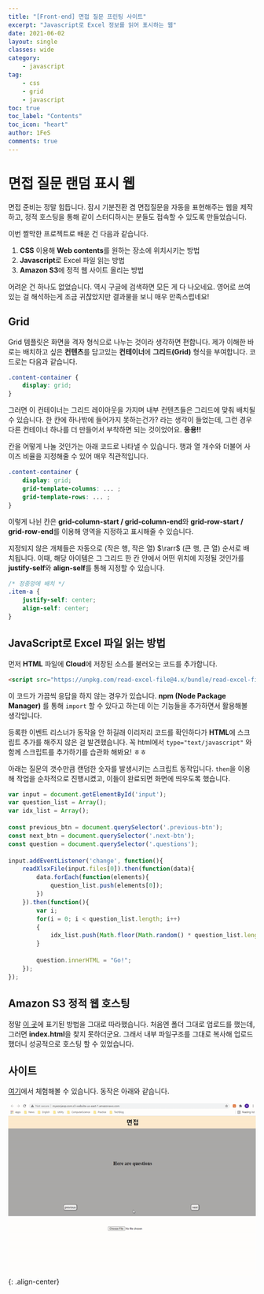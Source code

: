 ```yaml
---
title: "[Front-end] 면접 질문 프린팅 사이트"
excerpt: "Javascript로 Excel 정보를 읽어 표시하는 웹"
date: 2021-06-02
layout: single
classes: wide
category:
    - javascript
tag:
    - css
    - grid
    - javascript
toc: true
toc_label: "Contents"
toc_icon: "heart"
author: 1FeS
comments: true
---
```


# 면접 질문 랜덤 표시 웹

면접 준비는 정말 힘듭니다. 잠시 기분전환 겸 면접질문을 자동을 표현해주는 웹을 제작하고, 정적 호스팅을 통해 같이 스터디하시는 분들도 접속할 수 있도록 만들었습니다.

이번 짤막한 프로젝트로 배운 건 다음과 같습니다.

1. **CSS** 이용해 **Web contents**를 원하는 장소에 위치시키는 방법
2. **Javascript**로 Excel 파일 읽는 방법
2. **Amazon S3**에 정적 웹 사이트 올리는 방법

어려운 건 하나도 없었습니다. 역시 구글에 검색하면 모든 게 다 나오네요. 영어로 쓰여있는 걸 해석하는게 조금 귀찮았지만 결과물을 보니 매우 만족스럽네요!

## Grid

Grid 템플릿은 화면을 격자 형식으로 나누는 것이라 생각하면 편합니다. 제가 이해한 바로는 배치하고 싶은 **컨텐츠**를 담고있는 **컨테이너**에 **그리드(Grid)** 형식을 부여합니다. 코드로는 다음과 같습니다.

```css
.content-container {
    display: grid;
}
```

그러면 이 컨테이너는 그리드 레이아웃을 가지며 내부 컨텐츠들은 그리드에 맞춰 배치될 수 있습니다. 한 칸에 하나밖에 들어가지 못하는건가? 라는 생각이 들었는데, 그런 경우 다른 컨테이너 하나를 더 만들어서 부착하면 되는 것이었어요. **응용!!**

칸을 어떻게 나눌 것인가는 아래 코드로 나타낼 수 있습니다. 행과 열 개수와 더불어 사이즈 비율을 지정해줄 수 있어 매우 직관적입니다.

```css
.content-container {
    display: grid;
    grid-template-columns: ... ;
    grid-template-rows: ... ;
}
```

이렇게 나뉜 칸은 **grid-column-start / grid-column-end**와 **grid-row-start / grid-row-end**를 이용해 영역을 지정하고 표시해줄 수 있습니다.

지정되지 않은 개체들은 자동으로 (작은 행, 작은 열) $\rarr$ (큰 행, 큰 열) 순서로 배치됩니다. 이때, 해당 아이템은 그 그리드 한 칸 안에서 어떤 위치에 지정될 것인가를 **justify-self**와 **align-self**를 통해 지정할 수 있습니다.

```css
/* 정중앙에 배치 */
.item-a {
    justify-self: center;
    align-self: center;
}
```

## JavaScript로 Excel 파일 읽는 방법

먼저 **HTML** 파일에 **Cloud**에 저장된 소스를 불러오는 코드를 추가합니다.

```html
<script src="https://unpkg.com/read-excel-file@4.x/bundle/read-excel-file.min.js"></script>
```

이 코드가 가끔씩 응답을 하지 않는 경우가 있습니다. **npm (Node Package Manager)** 를 통해 `import` 할 수 있다고 하는데 이는 기능들을 추가하면서 활용해볼 생각입니다.

등록한 이벤트 리스너가 동작을 안 하길래 이리저리 코드를 확인하다가 **HTML**에 스크립트 추가를 해주지 않은 걸 발견했습니다. 꼭 html에서 `type="text/javascript"` 와 함께 스크립트를 추가하기를 습관화 해봐요! ㅎㅎ

아래는 질문의 갯수만큼 랜덤한 숫자를 발생시키는 스크립트 동작입니다. `then`을 이용해 작업을 순차적으로 진행시켰고, 이들이 완료되면 화면에 띄우도록 했습니다.

```js
var input = document.getElementById('input');
var question_list = Array();
var idx_list = Array();

const previous_btn = document.querySelector('.previous-btn');
const next_btn = document.querySelector('.next-btn');
const question = document.querySelector('.questions');

input.addEventListener('change', function(){
    readXlsxFile(input.files[0]).then(function(data){
        data.forEach(function(elements){
            question_list.push(elements[0]);
        })
    }).then(function(){
        var i;
        for(i = 0; i < question_list.length; i++)
        {
            idx_list.push(Math.floor(Math.random() * question_list.length));
        }

        question.innerHTML = "Go!";
    });
});
```

## Amazon S3 정적 웹 호스팅

정말 [이 곳](https://docs.aws.amazon.com/ko_kr/AmazonS3/latest/userguide/WebsiteHosting.html)에 표기된 방법을 그대로 따라했습니다. 처음엔 폴더 그대로 업로드를 했는데, 그러면 **index.html**을 찾지 못하더군요. 그래서 내부 파일구조를 그대로 복사해 업로드했더니 성공적으로 호스팅 할 수 있었습니다.


## 사이트

[여기](http://myeonjeop.com.s3-website-us-east-1.amazonaws.com/)에서 체험해볼 수 있습니다. 동작은 아래와 같습니다.

![interview web](/_img/2021-06-02/interview_web.gif){: .align-center}